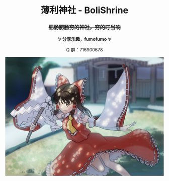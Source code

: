 <h1 align=center>薄利神社 - BoliShrine</h1>
<h3 align=center><s>肥肠肥肠穷的神社，穷的叮当响</s></h3>
<p align=center><b>✨ 分享乐趣，fumofumo ✨</b></p>
<p align=center>Q 群：716900678</p>
<p align=center>

  <img src="https://github.com/BoliShrine/.github/raw/main/profile/mainpicture.jpg">
